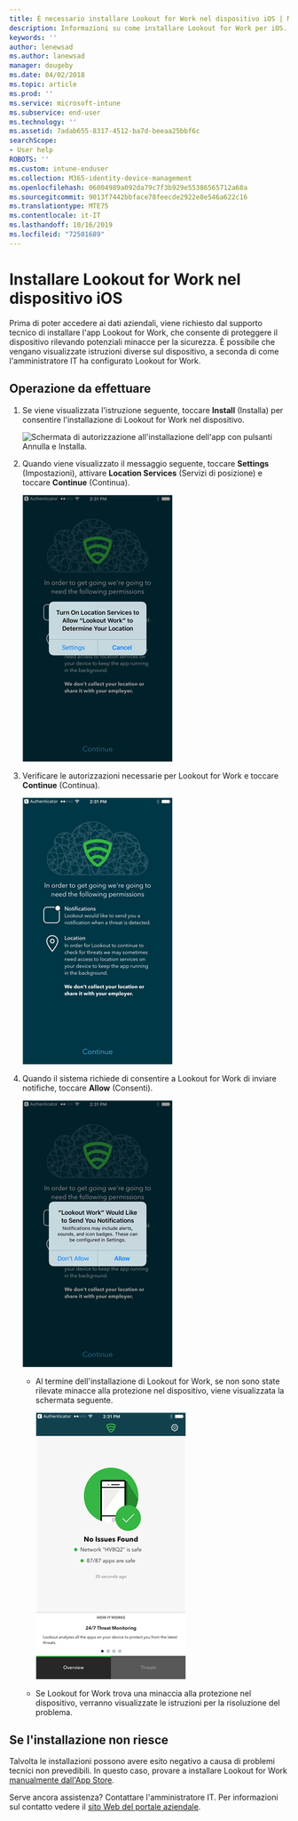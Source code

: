```yaml
---
title: È necessario installare Lookout for Work nel dispositivo iOS | Microsoft Docs
description: Informazioni su come installare Lookout for Work per iOS.
keywords: ''
author: lenewsad
ms.author: lanewsad
manager: dougeby
ms.date: 04/02/2018
ms.topic: article
ms.prod: ''
ms.service: microsoft-intune
ms.subservice: end-user
ms.technology: ''
ms.assetid: 7adab655-8317-4512-ba7d-beeaa25bbf6c
searchScope:
- User help
ROBOTS: ''
ms.custom: intune-enduser
ms.collection: M365-identity-device-management
ms.openlocfilehash: 06004989a092da79c7f3b929e55386565712a68a
ms.sourcegitcommit: 9013f7442bbface78feecde2922e8e546a622c16
ms.translationtype: MTE75
ms.contentlocale: it-IT
ms.lasthandoff: 10/16/2019
ms.locfileid: "72501689"
---
```

# <a name="install-lookout-for-work-on-your-ios-device"></a>Installare Lookout for Work nel dispositivo iOS


Prima di poter accedere ai dati aziendali, viene richiesto dal supporto tecnico di installare l'app Lookout for Work, che consente di proteggere il dispositivo rilevando potenziali minacce per la sicurezza. È possibile che vengano visualizzate istruzioni diverse sul dispositivo, a seconda di come l'amministratore IT ha configurato Lookout for Work.


## <a name="what-you-need-to-do"></a>Operazione da effettuare

1. Se viene visualizzata l'istruzione seguente, toccare **Install** (Installa) per consentire l'installazione di Lookout for Work nel dispositivo.

      ![Schermata di autorizzazione all'installazione dell'app con pulsanti Annulla e Installa.](/intune-user-help/media/ios-mts-install-app-request-after-1804.png)

2. Quando viene visualizzato il messaggio seguente, toccare **Settings** (Impostazioni), attivare **Location Services** (Servizi di posizione) e toccare **Continue** (Continua).

      ![Toccare Settings (Impostazioni) e quindi Location Services (Servizi di posizione)](./media/ios-lfw-allow-location-services.png)

3. Verificare le autorizzazioni necessarie per Lookout for Work e toccare **Continue** (Continua).

      ![si è ora connessi a Lookout for Work](./media/ios-lfw-permissions-lookout-needs.png)

4. Quando il sistema richiede di consentire a Lookout for Work di inviare notifiche, toccare **Allow** (Consenti).

     ![Toccare Settings (Impostazioni) e quindi Location Services (Servizi di posizione)](./media/ios-lfw-allow-notifications.png)

   * Al termine dell'installazione di Lookout for Work, se non sono state rilevate minacce alla protezione nel dispositivo, viene visualizzata la schermata seguente.

     ![Lookout for Work non ha trovato minacce alla protezione](./media/ios-lfw-no-threats-found.png)

   * Se Lookout for Work trova una minaccia alla protezione nel dispositivo, verranno visualizzate le istruzioni per la risoluzione del problema.

## <a name="if-the-installation-doesnt-work"></a>Se l'installazione non riesce

Talvolta le installazioni possono avere esito negativo a causa di problemi tecnici non prevedibili. In questo caso, provare a installare Lookout for Work [manualmente dall'App Store](https://itunes.apple.com/app/lookout-for-work/id997193468).

Serve ancora assistenza? Contattare l'amministratore IT. Per informazioni sul contatto vedere il [sito Web del portale aziendale](https://go.microsoft.com/fwlink/?linkid=2010980).

